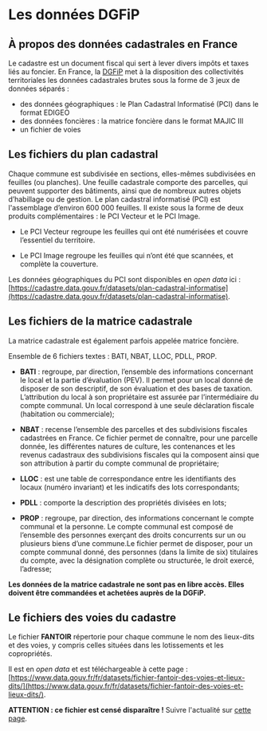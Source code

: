 # Les données DGFiP


## À propos des données cadastrales en France


Le cadastre est un document fiscal qui sert à lever divers impôts et taxes liés au foncier. En France,  la [DGFiP](https://www.collectivites-locales.gouv.fr/le-cadastre-partenaire-des-collectivites-locales) met à la disposition des collectivités territoriales les données cadastrales brutes sous la forme de 3 jeux de données séparés :

- des données géographiques : le Plan Cadastral Informatisé (PCI) dans le format EDIGEO
- des données foncières : la matrice foncière dans le format MAJIC III
- un fichier de voies



## Les fichiers du plan cadastral

Chaque commune est subdivisée en sections, elles-mêmes subdivisées en feuilles (ou planches). Une feuille cadastrale comporte des parcelles, qui peuvent supporter des bâtiments, ainsi que de nombreux autres objets d’habillage ou de gestion. Le plan cadastral informatisé (PCI) est l'assemblage d’environ 600 000 feuilles. Il existe sous la forme de deux produits complémentaires : le PCI Vecteur et le PCI Image.

- Le PCI Vecteur regroupe les feuilles qui ont été numérisées et couvre l’essentiel du territoire.

- Le PCI Image regroupe les feuilles qui n’ont été que scannées, et complète la couverture.


Les données géographiques du PCI sont disponibles en *open data* ici : [https://cadastre.data.gouv.fr/datasets/plan-cadastral-informatise](https://cadastre.data.gouv.fr/datasets/plan-cadastral-informatise).


## Les fichiers de la matrice cadastrale


La matrice cadastrale est également parfois appelée matrice foncière.

Ensemble de 6 fichiers textes : BATI, NBAT, LLOC, PDLL, PROP.

- **BATI** : regroupe, par direction, l’ensemble des informations concernant le local et la partie d’évaluation (PEV). Il permet pour un local donné de disposer de son descriptif, de son évaluation et des bases de taxation. L’attribution du local à son propriétaire est assurée par l’intermédiaire du compte communal. Un local correspond à une seule déclaration fiscale (habitation ou commerciale); 

- **NBAT** :  recense l’ensemble des parcelles et des subdivisions fiscales cadastrées en France. Ce fichier permet de connaître, pour une parcelle donnée, les différentes natures de culture, les contenances et les revenus cadastraux des subdivisions fiscales qui la composent ainsi que son attribution à partir du compte communal de propriétaire; 

- **LLOC** : est une table de correspondance entre les identifiants des locaux (numéro invariant) et les indicatifs des lots correspondants;

- **PDLL** :  comporte la description des propriétés divisées en lots;

- **PROP** : regroupe, par direction, des informations concernant le compte communal et la personne. Le compte communal est composé de l’ensemble des personnes exerçant des droits concurrents sur un ou plusieurs biens d’une commune.Le fichier permet de disposer, pour un compte communal donné, des personnes (dans la limite de six) titulaires du compte, avec la désignation complète ou structurée, le droit exercé, l’adresse; 


**Les données de la matrice cadastrale ne sont pas en libre accès. Elles doivent être commandées et achetées auprès de la DGFiP.**


## Le fichiers des voies du cadastre

Le fichier **FANTOIR** répertorie pour chaque commune le nom des lieux-dits et des voies, y compris celles situées dans les lotissements et les copropriétés.

Il est en *open data* et est téléchargeable à cette page : [https://www.data.gouv.fr/fr/datasets/fichier-fantoir-des-voies-et-lieux-dits/](https://www.data.gouv.fr/fr/datasets/fichier-fantoir-des-voies-et-lieux-dits/).

**ATTENTION : ce fichier est censé disparaître !** Suivre l'actualité sur [cette page](https://www.data.gouv.fr/fr/datasets/objet-disparition-des-fichiers-fantoir-fimoca-et-fimoct-en-juillet-2023-mise-en-place-des-fichiers-topo-structures-uamissions-competences-et-acheminement/).